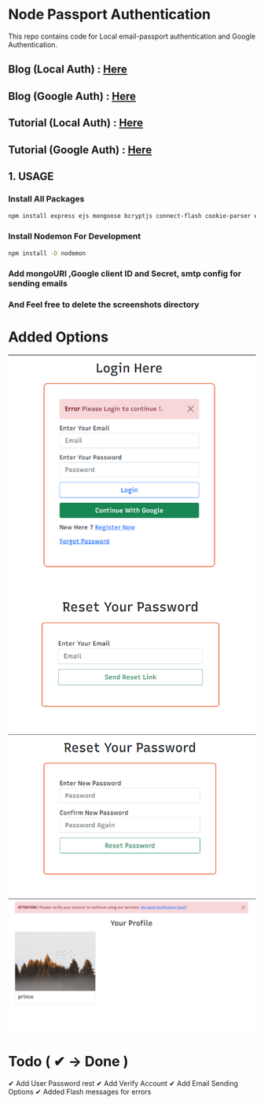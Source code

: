 # Node Passport Authentication

This repo contains code for Local email-passport authentication and Google Authentication.

## Blog (Local Auth) : [Here](https://desiprogrammer.com/blogs/node-express-passport-email-authentication)

## Blog (Google Auth) : [Here](https://desiprogrammer.com/blogs/nodejs-express-google-authentication)

## Tutorial (Local Auth) : [Here](https://www.youtube.com/watch?v=-ZxXS9gsWX4)

## Tutorial (Google Auth) : [Here](https://www.youtube.com/watch?v=d-IToO3gLrM)

## 1. USAGE

### Install All Packages

```bash
npm install express ejs mongoose bcryptjs connect-flash cookie-parser express-session csurf memorystore passport passport-local passport-google-oauth20 nodemailer
```

### Install Nodemon For Development

```bash
npm install -D nodemon
```

### Add mongoURI ,Google client ID and Secret, smtp config for sending emails 
### And Feel free to delete the screenshots directory

# Added Options

![Image1](screenshots\error_flash_on_accessing_unauthenticated_routes.png)
![Image2](screenshots\reset_password_added.png)
![Image3](screenshots\change_password_option.png)
![Image4](screenshots\alert_with_working_email_send.png)

# Todo ( ✔ -> Done )

✔ Add User Password rest
✔ Add Verify Account
✔ Add Email Sending Options
✔ Added Flash messages for errors


